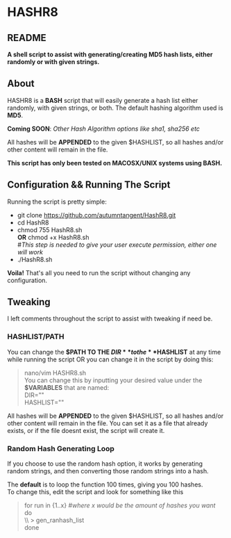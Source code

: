 # HASHR8  

## README

**A shell script to assist with generating/creating MD5 hash lists, either randomly or with given strings.**


## About
HASHR8 is a **BASH** script that will easily generate a hash list either randomly, with given strings, or both.
The default hashing algorithm used is **MD5**.  

**Coming SOON**:
*Other Hash Algorithm options like sha1, sha256 etc*


All hashes will be **APPENDED** to the given $HASHLIST, so all hashes and/or other content will remain in the file. 

**This script has only been tested on MACOSX/UNIX systems using BASH.**

## Configuration && Running The Script

Running the script is pretty simple:

   - git clone https://github.com/autumntangent/HashR8.git  
   - cd HashR8  
   - chmod 755 HashR8.sh  
         **OR** chmod +x HashR8.sh  
   #*This step is needed to give your user execute permission, either one will work*  
   - ./HashR8.sh  


**Voila!** That's all you need to run the script without changing any configuration.

## Tweaking
I left comments throughout the script to assist with tweaking if need be.  

### HASHLIST/PATH
You can change the **$PATH TO THE $DIR** to the **$HASHLIST** at any time while running the script OR you can change it in the script by 
doing this:  
> nano/vim HASHR8.sh  
You can change this by inputting your desired value under the **$VARIABLES** that are named:  
> DIR=""  
> HASHLIST=""  

All hashes will be **APPENDED** to the given $HASHLIST, so all hashes and/or other content will remain in the file. 
You can set it as a file that already exists, or if the file doesnt exist, the script will create it. 
### Random Hash Generating Loop  

If you  choose to use the random hash option, it works by generating random strings, and then converting those random strings into a hash.  

The **default** is to loop the function 100 times, giving you 100 hashes.  
To change this, edit the script and look for something like this  
> for run in {1..x} *#where x would be the amount of hashes you want*  
> do  
 \\\  > gen_ranhash_list  
> done  
   



